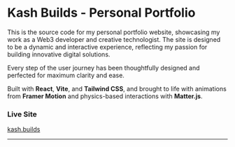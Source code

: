 # Kash Builds - Personal Portfolio

This is the source code for my personal portfolio website, showcasing my work as a Web3 developer and creative technologist. The site is designed to be a dynamic and interactive experience, reflecting my passion for building innovative digital solutions. 

Every step of the user journey has been thoughtfully designed and perfected for maximum clarity and ease.

Built with **React**, **Vite**, and **Tailwind CSS**, and brought to life with animations from **Framer Motion** and physics-based interactions with **Matter.js**.

### Live Site

[kash.builds](https://kashbuilds.com/)

---
